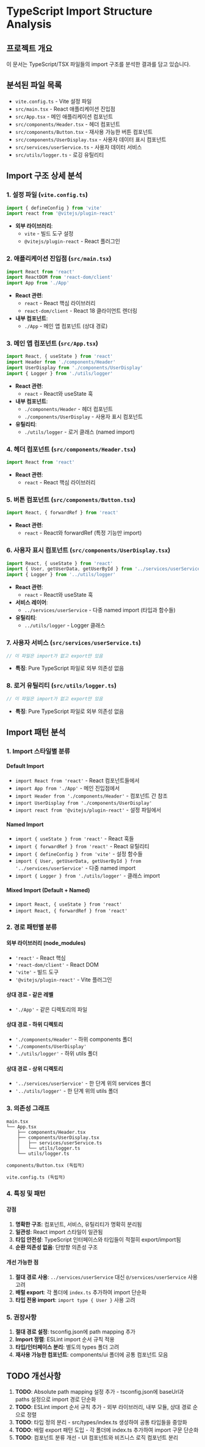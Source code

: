 # TypeScript Import Structure Analysis

## 프로젝트 개요
이 문서는 TypeScript/TSX 파일들의 import 구조를 분석한 결과를 담고 있습니다.

## 분석된 파일 목록
- `vite.config.ts` - Vite 설정 파일
- `src/main.tsx` - React 애플리케이션 진입점
- `src/App.tsx` - 메인 애플리케이션 컴포넌트
- `src/components/Header.tsx` - 헤더 컴포넌트
- `src/components/Button.tsx` - 재사용 가능한 버튼 컴포넌트
- `src/components/UserDisplay.tsx` - 사용자 데이터 표시 컴포넌트
- `src/services/userService.ts` - 사용자 데이터 서비스
- `src/utils/logger.ts` - 로깅 유틸리티

## Import 구조 상세 분석

### 1. 설정 파일 (`vite.config.ts`)
```typescript
import { defineConfig } from 'vite'
import react from '@vitejs/plugin-react'
```
- **외부 라이브러리**: 
  - `vite` - 빌드 도구 설정
  - `@vitejs/plugin-react` - React 플러그인

### 2. 애플리케이션 진입점 (`src/main.tsx`)
```typescript
import React from 'react'
import ReactDOM from 'react-dom/client'
import App from './App'
```
- **React 관련**:
  - `react` - React 핵심 라이브러리
  - `react-dom/client` - React 18 클라이언트 렌더링
- **내부 컴포넌트**:
  - `./App` - 메인 앱 컴포넌트 (상대 경로)

### 3. 메인 앱 컴포넌트 (`src/App.tsx`)
```typescript
import React, { useState } from 'react'
import Header from './components/Header'
import UserDisplay from './components/UserDisplay'
import { Logger } from './utils/logger'
```
- **React 관련**:
  - `react` - React와 useState 훅
- **내부 컴포넌트**:
  - `./components/Header` - 헤더 컴포넌트
  - `./components/UserDisplay` - 사용자 표시 컴포넌트
- **유틸리티**:
  - `./utils/logger` - 로거 클래스 (named import)

### 4. 헤더 컴포넌트 (`src/components/Header.tsx`)
```typescript
import React from 'react'
```
- **React 관련**:
  - `react` - React 핵심 라이브러리

### 5. 버튼 컴포넌트 (`src/components/Button.tsx`)
```typescript
import React, { forwardRef } from 'react'
```
- **React 관련**:
  - `react` - React와 forwardRef (특정 기능만 import)

### 6. 사용자 표시 컴포넌트 (`src/components/UserDisplay.tsx`)
```typescript
import React, { useState } from 'react'
import { User, getUserData, getUserById } from '../services/userService'
import { Logger } from '../utils/logger'
```
- **React 관련**:
  - `react` - React와 useState 훅
- **서비스 레이어**:
  - `../services/userService` - 다중 named import (타입과 함수들)
- **유틸리티**:
  - `../utils/logger` - Logger 클래스

### 7. 사용자 서비스 (`src/services/userService.ts`)
```typescript
// 이 파일은 import가 없고 export만 있음
```
- **특징**: Pure TypeScript 파일로 외부 의존성 없음

### 8. 로거 유틸리티 (`src/utils/logger.ts`)
```typescript
// 이 파일은 import가 없고 export만 있음
```
- **특징**: Pure TypeScript 파일로 외부 의존성 없음

## Import 패턴 분석

### 1. Import 스타일별 분류

#### Default Import
- `import React from 'react'` - React 컴포넌트들에서
- `import App from './App'` - 메인 진입점에서
- `import Header from './components/Header'` - 컴포넌트 간 참조
- `import UserDisplay from './components/UserDisplay'`
- `import react from '@vitejs/plugin-react'` - 설정 파일에서

#### Named Import
- `import { useState } from 'react'` - React 훅들
- `import { forwardRef } from 'react'` - React 유틸리티
- `import { defineConfig } from 'vite'` - 설정 함수들
- `import { User, getUserData, getUserById } from '../services/userService'` - 다중 named import
- `import { Logger } from './utils/logger'` - 클래스 import

#### Mixed Import (Default + Named)
- `import React, { useState } from 'react'`
- `import React, { forwardRef } from 'react'`

### 2. 경로 패턴별 분류

#### 외부 라이브러리 (node_modules)
- `'react'` - React 핵심
- `'react-dom/client'` - React DOM
- `'vite'` - 빌드 도구
- `'@vitejs/plugin-react'` - Vite 플러그인

#### 상대 경로 - 같은 레벨
- `'./App'` - 같은 디렉토리의 파일

#### 상대 경로 - 하위 디렉토리
- `'./components/Header'` - 하위 components 폴더
- `'./components/UserDisplay'`
- `'./utils/logger'` - 하위 utils 폴더

#### 상대 경로 - 상위 디렉토리
- `'../services/userService'` - 한 단계 위의 services 폴더
- `'../utils/logger'` - 한 단계 위의 utils 폴더

### 3. 의존성 그래프

```
main.tsx
└── App.tsx
    ├── components/Header.tsx
    ├── components/UserDisplay.tsx
    │   ├── services/userService.ts
    │   └── utils/logger.ts
    └── utils/logger.ts

components/Button.tsx (독립적)

vite.config.ts (독립적)
```

### 4. 특징 및 패턴

#### 강점
1. **명확한 구조**: 컴포넌트, 서비스, 유틸리티가 명확히 분리됨
2. **일관성**: React import 스타일이 일관됨
3. **타입 안전성**: TypeScript 인터페이스와 타입들이 적절히 export/import됨
4. **순환 의존성 없음**: 단방향 의존성 구조

#### 개선 가능한 점
1. **절대 경로 사용**: `../services/userService` 대신 `@/services/userService` 사용 고려
2. **배럴 export**: 각 폴더에 `index.ts` 추가하여 import 단순화
3. **타입 전용 import**: `import type { User }` 사용 고려

### 5. 권장사항

1. **절대 경로 설정**: tsconfig.json에 path mapping 추가
2. **Import 정렬**: ESLint import 순서 규칙 적용
3. **타입/인터페이스 분리**: 별도의 types 폴더 고려
4. **재사용 가능한 컴포넌트**: components/ui 폴더에 공통 컴포넌트 모음

## TODO 개선사항

1. **TODO**: Absolute path mapping 설정 추가 - tsconfig.json에 baseUrl과 paths 설정으로 import 경로 단순화
2. **TODO**: ESLint import 순서 규칙 추가 - 외부 라이브러리, 내부 모듈, 상대 경로 순으로 정렬
3. **TODO**: 타입 정의 분리 - src/types/index.ts 생성하여 공통 타입들을 중앙화
4. **TODO**: 배럴 export 패턴 도입 - 각 폴더에 index.ts 추가하여 import 구문 단순화
5. **TODO**: 컴포넌트 분류 개선 - UI 컴포넌트와 비즈니스 로직 컴포넌트 분리